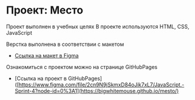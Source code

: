 # Проект: Место

Проект выполнен в учебных целях
В проекте используются HTML, CSS, JavaScript

Верстка выполнена в соответствии с макетом

* [Ссылка на макет в Figma](https://www.figma.com/file/2cn9N9jSkmxD84oJik7xL7/JavaScript.-Sprint-4?node-id=0%3A1)

Ознакомиться с проектом можно на странице GitHubPages

* [Ссылка на проект в GitHubPages]([https://www.figma.com/file/2cn9N9jSkmxD84oJik7xL7/JavaScript.-Sprint-4?node-id=0%3A1](https://bigwhitemouse.github.io/mesto/)
